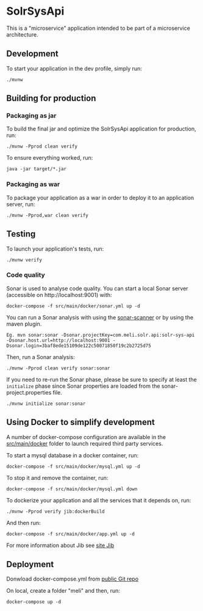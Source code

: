 # SolrSysApi

This is a "microservice" application intended to be part of a microservice architecture.


## Development

To start your application in the dev profile, simply run:

    ./mvnw

## Building for production

### Packaging as jar

To build the final jar and optimize the SolrSysApi application for production, run:

    ./mvnw -Pprod clean verify

To ensure everything worked, run:

    java -jar target/*.jar

### Packaging as war

To package your application as a war in order to deploy it to an application server, run:

    ./mvnw -Pprod,war clean verify

## Testing

To launch your application's tests, run:

    ./mvnw verify


### Code quality

Sonar is used to analyse code quality. You can start a local Sonar server (accessible on http://localhost:9001) with:

```
docker-compose -f src/main/docker/sonar.yml up -d
```

You can run a Sonar analysis with using the [sonar-scanner](https://docs.sonarqube.org/display/SCAN/Analyzing+with+SonarQube+Scanner) or by using the maven plugin.

```
Eg. mvn sonar:sonar -Dsonar.projectKey=com.meli.solr.api:solr-sys-api -Dsonar.host.url=http://localhost:9001 -Dsonar.login=3baf8ede15109de122c50071850f19c2b2725d75
```

Then, run a Sonar analysis:

```
./mvnw -Pprod clean verify sonar:sonar
```

If you need to re-run the Sonar phase, please be sure to specify at least the `initialize` phase since Sonar properties are loaded from the sonar-project.properties file.

```
./mvnw initialize sonar:sonar
```

## Using Docker to simplify development

A number of docker-compose configuration are available in the [src/main/docker](src/main/docker) folder to launch required third party services.

To start a mysql database in a docker container, run:

    docker-compose -f src/main/docker/mysql.yml up -d

To stop it and remove the container, run:

    docker-compose -f src/main/docker/mysql.yml down

To dockerize your application and all the services that it depends on, run:

    ./mvnw -Pprod verify jib:dockerBuild
    
And then run:

    docker-compose -f src/main/docker/app.yml up -d
    
For more information about Jib see [site Jib][]    
    
## Deployment

Donwload docker-compose.yml from [public Git repo][]
    
On local, create a folder "meli" and then, run:


	docker-compose up -d    

    
[site Jib]: https://github.com/GoogleContainerTools/jib/tree/master/jib-maven-plugin

[public Git repo]: https://github.com/pbalegno/meli-api/blob/master/src/main/docker/docker-compose.yml
   
